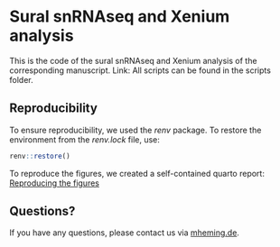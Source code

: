 # Sural snRNAseq and Xenium analysis
This is the code of the sural snRNAseq and Xenium analysis of the corresponding manuscript. Link:
All scripts can be found in the scripts folder.

## Reproducibility
To ensure reproducibility, we used the *renv* package. To restore the environment from the *renv.lock* file, use:

```R
renv::restore()
```

To reproduce the figures, we created a self-contained quarto report: [Reproducing the figures](https://mihem.github.io/pns_atlas/)

## Questions?
If you have any questions, please contact us via [mheming.de](https://www.mheming.de/).